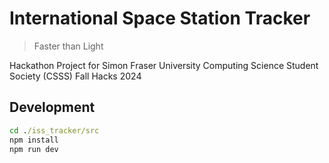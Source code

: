 # International Space Station Tracker

> Faster than Light

Hackathon Project for Simon Fraser University Computing Science Student Society (CSSS) Fall Hacks 2024

## Development

```cmd
cd ./iss_tracker/src
npm install
npm run dev
```